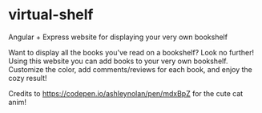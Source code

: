 # virtual-shelf

Angular + Express website for displaying your very own bookshelf

Want to display all the books you've read on a bookshelf? Look no further! Using this website you can add books to your very own bookshelf. Customize the color, add comments/reviews for each book, and enjoy the cozy result!

Credits to https://codepen.io/ashleynolan/pen/mdxBpZ for the cute cat anim!
